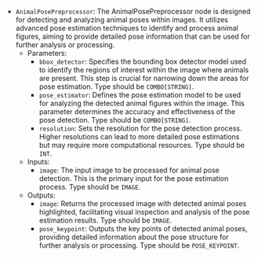 - `AnimalPosePreprocessor`: The AnimalPosePreprocessor node is designed for detecting and analyzing animal poses within images. It utilizes advanced pose estimation techniques to identify and process animal figures, aiming to provide detailed pose information that can be used for further analysis or processing.
    - Parameters:
        - `bbox_detector`: Specifies the bounding box detector model used to identify the regions of interest within the image where animals are present. This step is crucial for narrowing down the areas for pose estimation. Type should be `COMBO[STRING]`.
        - `pose_estimator`: Defines the pose estimation model to be used for analyzing the detected animal figures within the image. This parameter determines the accuracy and effectiveness of the pose detection. Type should be `COMBO[STRING]`.
        - `resolution`: Sets the resolution for the pose detection process. Higher resolutions can lead to more detailed pose estimations but may require more computational resources. Type should be `INT`.
    - Inputs:
        - `image`: The input image to be processed for animal pose detection. This is the primary input for the pose estimation process. Type should be `IMAGE`.
    - Outputs:
        - `image`: Returns the processed image with detected animal poses highlighted, facilitating visual inspection and analysis of the pose estimation results. Type should be `IMAGE`.
        - `pose_keypoint`: Outputs the key points of detected animal poses, providing detailed information about the pose structure for further analysis or processing. Type should be `POSE_KEYPOINT`.

